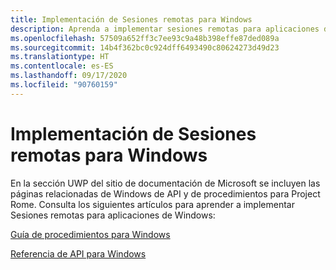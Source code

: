 ```yaml
---
title: Implementación de Sesiones remotas para Windows
description: Aprenda a implementar sesiones remotas para aplicaciones de Windows.
ms.openlocfilehash: 57509a652ff3c7ee93c9a48b398effe87ded089a
ms.sourcegitcommit: 14b4f362bc0c924dff6493490c80624273d49d23
ms.translationtype: HT
ms.contentlocale: es-ES
ms.lasthandoff: 09/17/2020
ms.locfileid: "90760159"
---
```

# <a name="implementing-remote-sessions-for-windows"></a>Implementación de Sesiones remotas para Windows

En la sección UWP del sitio de documentación de Microsoft se incluyen las páginas relacionadas de Windows de API y de procedimientos para Project Rome. Consulta los siguientes artículos para aprender a implementar Sesiones remotas para aplicaciones de Windows:

[Guía de procedimientos para Windows](https://docs.microsoft.com/windows/uwp/launch-resume/remote-sessions)

[Referencia de API para Windows](https://docs.microsoft.com/uwp/api/windows.system.remotesystems.remotesystemsession)
